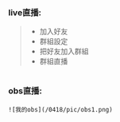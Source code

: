 ### live直播:

>* 加入好友
>* 群組設定
>* 把好友加入群組
>* 群組直播

```

```
### obs直播:
```
![我的obs](/0418/pic/obs1.png)
```

